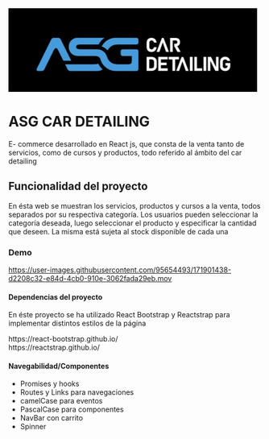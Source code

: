 
<img src="https://github.com/Missbee87/react-Molina/blob/main/proyecto-final/src/components/NavBar/assets/asg.jpg" alt="" />
<h1> ASG CAR DETAILING </h1>
<p> E- commerce desarrollado en React js, que consta de la venta tanto de servicios, como de cursos y productos, todo referido al ámbito del car detailing </p>


<h2> Funcionalidad del proyecto </h2>
<p> En ésta web se muestran los servicios, productos y cursos a la venta, todos separados por su respectiva categoría. Los usuarios pueden seleccionar la categoría deseada, luego seleccionar el producto y especificar la cantidad que deseen. La misma está sujeta al stock disponible de cada una </p>
<h3>Demo</h3>
  




https://user-images.githubusercontent.com/95654493/171901438-d2208c32-e84d-4cb0-910e-3062fada29eb.mov



<h4> Dependencias del proyecto </h4>
<p>En éste proyecto se ha utilizado React Bootstrap y Reactstrap para implementar distintos estilos de la página </p>
<div>https://react-bootstrap.github.io/</div>
<div>https://reactstrap.github.io/</div>

<h4>Navegabilidad/Componentes</h4>
<ul>
  <li>Promises y hooks</li>
  <li>Routes y Links para navegaciones</li>
  <li>camelCase para eventos</li>
  <li>PascalCase para componentes</li>
  <li>NavBar con carrito</li>
  <li>Spinner</li>

</ul>
